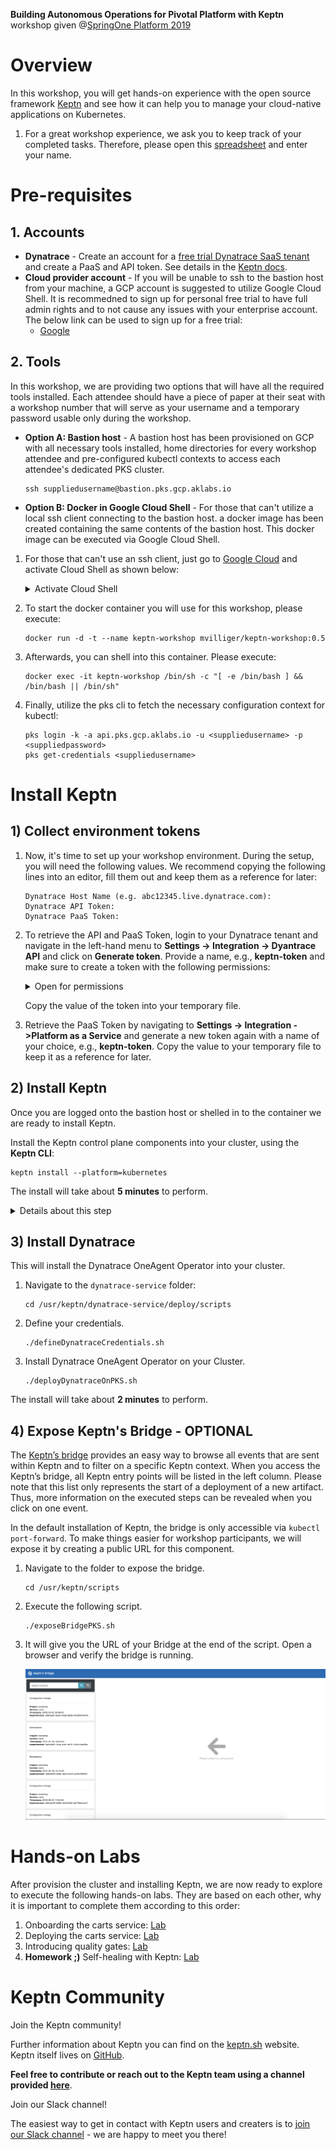 **Building Autonomous Operations for Pivotal Platform with Keptn** workshop given @[SpringOne Platform 2019](https://springoneplatform.io/)

# Overview
In this workshop, you will get hands-on experience with the open source framework [Keptn](https://keptn.sh) and see how it can help you to manage your cloud-native applications on Kubernetes.

1. For a great workshop experience, we ask you to keep track of your completed tasks. Therefore, please open this [spreadsheet](https://docs.google.com/spreadsheets/d/12uvI0MCJ12yAACO-jT1Yz81sOOClYZCl_HPv0f1bFmI/edit?usp=sharing) and enter your name.

# Pre-requisites

## 1. Accounts

* **Dynatrace** - Create an account for a [free trial Dynatrace SaaS tenant](https://www.dynatrace.com/trial) and create a PaaS and API token. See details in the [Keptn docs](https://keptn.sh/docs/0.4.0/monitoring/dynatrace/).
* **Cloud provider account** - If you will be unable to ssh to the bastion host from your machine, a GCP account is suggested to utilize Google Cloud Shell. It is recommedned to sign up for personal free trial to have full admin rights and to not cause any issues with your enterprise account. The below link can be used to sign up for a free trial:
   * [Google](https://cloud.google.com/free/)


## 2. Tools

In this workshop, we are providing two options that will have all the required tools installed. Each attendee should have a piece of paper at their seat with a workshop number that will serve as your username and a temporary password usable only during the workshop.

* **Option A: Bastion host** - A bastion host has been provisioned on GCP with all necessary tools installed, home directories for every workshop attendee and pre-configured kubectl contexts to access each attendee's dedicated PKS cluster. 

    ```console
    ssh suppliedusername@bastion.pks.gcp.aklabs.io
    ```

* **Option B: Docker in Google Cloud Shell** - For those that can't utilize a local ssh client connecting to the bastion host. a docker image has been created containing the same contents of the bastion host. This docker image can be executed via Google Cloud Shell.
1. For those that can't use an ssh client, just go to [Google Cloud](https://console.cloud.google.com) and activate Cloud Shell as shown below:
    <details><summary>Activate Cloud Shell</summary>
    <img src="images/cloud_shell.png" width="100%"/>
    </details>

1. To start the docker container you will use for this workshop, please execute:

    ```console
    docker run -d -t --name keptn-workshop mvilliger/keptn-workshop:0.5
    ```

1. Afterwards, you can shell into this container. Please execute:

    ```console
    docker exec -it keptn-workshop /bin/sh -c "[ -e /bin/bash ] && /bin/bash || /bin/sh"
    ```

1. Finally, utilize the pks cli to fetch the necessary configuration context for kubectl:
    ```console
    pks login -k -a api.pks.gcp.aklabs.io -u <suppliedusername> -p <suppliedpassword>
    pks get-credentials <suppliedusername>
    ```  


# Install Keptn

## 1) Collect environment tokens

1. Now, it's time to set up your workshop environment. During the setup, you will need the following values. We recommend copying the following lines into an editor, fill them out and keep them as a reference for later:

    ```
    Dynatrace Host Name (e.g. abc12345.live.dynatrace.com):
    Dynatrace API Token:
    Dynatrace PaaS Token:
    ```

1. To retrieve the API and PaaS Token, login to your Dynatrace tenant and navigate in the left-hand menu to **Settings -> Integration -> Dyantrace API** and click on **Generate token**. Provide a name, e.g., **keptn-token** and make sure to create a token with the following permissions:
    <details><summary>Open for permissions</summary>
    
    - Access problem and event feed, metrics and topology
    - Access logs
    - Configure maintenance windows
    - Read configuration
    - Write configuration
    - Capture request data
    - Real user monitoring JavaScript tag management
    </details>

    Copy the value of the token into your temporary file.

1. Retrieve the PaaS Token by navigating to **Settings -> Integration ->Platform as a Service** and generate a new token again with a name of your choice, e.g., **keptn-token**. Copy the value to your temporary file to keep it as a reference for later.


## 2) Install Keptn

Once you are logged onto the bastion host or shelled in to the container we are ready to install Keptn.

Install the Keptn control plane components into your cluster, using the **Keptn CLI**:

```console
keptn install --platform=kubernetes
```

The install will take about **5 minutes** to perform.

<details><summary>Details about this step</summary>

The Keptn CLI will now install all Keptn core components into your cluster, as well authenticating the Keptn CLI at the end of the installation. 

Once the installation is finished you should find a couple of pods running in your keptn namespace.

```console
$ kubectl get pods -n keptn

NAME                                                              READY   STATUS    RESTARTS   AGE
api-f7689c9d8-dj7vj                                               1/1     Running   0          2m3s
bridge-fd68b4c67-rf5dw                                            1/1     Running   0          2m3s
configuration-service-6d69f8c547-lm46q                            1/1     Running   0          2m2s
eventbroker-go-b65b9bb68-cm8c4                                    1/1     Running   0          2m3s
gatekeeper-service-665447b98b-dtmtb                               1/1     Running   0          2m3s
gatekeeper-service-evaluation-done-distributor-55cbcb5844-zpkn4   1/1     Running   0          2m1s
helm-service-5f65468cf6-2rbgt                                     1/1     Running   0          2m3s
helm-service-configuration-change-distributor-cfd57c9d9-hrq9c     1/1     Running   0          2m2s
helm-service-service-create-distributor-7bbdd68969-jwtjt          1/1     Running   0          2m2s
jmeter-service-84479f4bfd-qmfqz                                   1/1     Running   0          2m3s
jmeter-service-deployment-distributor-864bf9f745-9v2hb            1/1     Running   0          2m2s
keptn-nats-cluster-1                                              1/1     Running   0          2m31s
nats-operator-7dcd546854-mftl9                                    1/1     Running   0          2m49s
pitometer-service-6fd6c4bd9b-8vccf                                1/1     Running   0          2m3s
pitometer-service-tests-finished-distributor-5697bbd859-r48g7     1/1     Running   0          2m2s
prometheus-service-8676b7588f-j8pzj                               1/1     Running   0          53s
prometheus-service-monitoring-configure-distributor-7788487749d   1/1     Running   0          38s
remediation-service-5b486d69c-ljmfq                               1/1     Running   0          2m2s
remediation-service-problem-distributor-6d88b7d65c-8jwsm          1/1     Running   0          2m1s
servicenow-service-7cd9b8784-mrx7d                                1/1     Running   0          54s
servicenow-service-problem-distributor-7fccc4986-w9qg8            1/1     Running   0          38s
shipyard-service-7f88695b49-ncqr8                                 1/1     Running   0          2m3s
shipyard-service-create-project-distributor-7bff8fc48f-44v9l      1/1     Running   0          2m1s
shipyard-service-delete-project-distributor-786645fb7b-nw7p8      1/1     Running   0          2m1s
wait-service-55d476cd97-pfbht                                     1/1     Running   0          2m3s
wait-service-deployment-distributor-fdcf99f67-g7jl9               1/1     Running   0          2m1s
```

</details>

## 3) Install Dynatrace

This will install the Dynatrace OneAgent Operator into your cluster.

1. Navigate to the `dynatrace-service` folder: 
    ```console
    cd /usr/keptn/dynatrace-service/deploy/scripts
    ```
1. Define your credentials.
    ```console
    ./defineDynatraceCredentials.sh
    ```
1. Install Dynatrace OneAgent Operator on your Cluster.
    ```console
    ./deployDynatraceOnPKS.sh
    ```

The install will take about **2 minutes** to perform.

## 4) Expose Keptn's Bridge - OPTIONAL

The [Keptn’s bridge](https://keptn.sh/docs/0.5.0/reference/keptnsbridge/) provides an easy way to browse all events that are sent within Keptn and to filter on a specific Keptn context. When you access the Keptn’s bridge, all Keptn entry points will be listed in the left column. Please note that this list only represents the start of a deployment of a new artifact. Thus, more information on the executed steps can be revealed when you click on one event.

In the default installation of Keptn, the bridge is only accessible via `kubectl port-forward`. To make things easier for workshop participants, we will expose it by creating a public URL for this component.

1. Navigate to the folder to expose the bridge.
    ```console
    cd /usr/keptn/scripts
    ```

1. Execute the following script.
    ```console
    ./exposeBridgePKS.sh
    ```

1. It will give you the URL of your Bridge at the end of the script. Open a browser and verify the bridge is running.

    <img src="images/bridge-empty.png" width="500"/>


# Hands-on Labs

After provision the cluster and installing Keptn, we are now ready to explore to execute the following hands-on labs. They are based on each other, why it is important to complete them according to this order:

1. Onboarding the carts service: [Lab](./01_Onboarding_carts_service)
1. Deploying the carts service: [Lab](./02_Deploying_the_carts_service)
1. Introducing quality gates: [Lab](./03_Introducing_quality_gates)
1. **Homework ;)** Self-healing with Keptn: [Lab](./04_Self_Healing)

# Keptn Community

Join the Keptn community!

Further information about Keptn you can find on the [keptn.sh](keptn.sh) website. Keptn itself lives on [GitHub](https://github.com/keptn/keptn).

**Feel free to contribute or reach out to the Keptn team using a channel provided [here](https://github.com/keptn/community)**.

Join our Slack channel!

The easiest way to get in contact with Keptn users and creaters is to [join our Slack channel](https://join.slack.com/t/keptn/shared_invite/enQtNTUxMTQ1MzgzMzUxLTcxMzE0OWU1YzU5YjY3NjFhYTJlZTNjOTZjY2EwYzQyYWRkZThhY2I3ZDMzN2MzOThkZjIzOTdhOGViMDNiMzI) - we are happy to meet you there!
